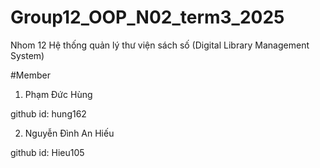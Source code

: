 # Group12_OOP_N02_term3_2025
Nhom 12
Hệ thống quản lý thư viện sách số (Digital Library Management System)
   
   #Member
 1. Phạm Đức Hùng

github id: hung162
 
 2. Nguyễn Đình An Hiếu
 
 github id: Hieu105
 
